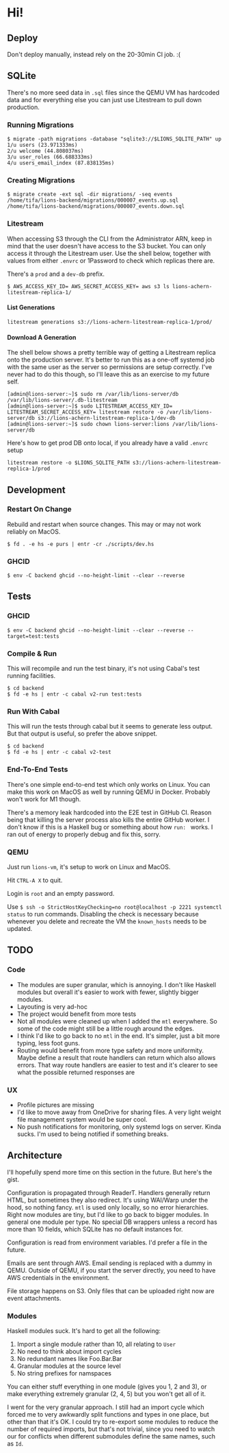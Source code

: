 # Hi!

## Deploy

Don't deploy manually, instead rely on the 20-30min CI job. :(

## SQLite

There's no more seed data in `.sql` files since the QEMU VM has hardcoded data
and for everything else you can just use Litestream to pull down production.

### Running Migrations

```shell
$ migrate -path migrations -database "sqlite3://$LIONS_SQLITE_PATH" up
1/u users (23.971333ms)
2/u welcome (44.808037ms)
3/u user_roles (66.688333ms)
4/u users_email_index (87.838135ms)
```

### Creating Migrations

```
$ migrate create -ext sql -dir migrations/ -seq events
/home/tifa/lions-backend/migrations/000007_events.up.sql
/home/tifa/lions-backend/migrations/000007_events.down.sql
```

### Litestream

When accessing S3 through the CLI from the Administrator ARN, keep in mind that
the user doesn't have access to the S3 bucket. You can only access it through
the Litestream user. Use the shell below, together with values from either
`.envrc` or 1Password to check which replicas there are.

There's a `prod` and a `dev-db` prefix.

```shell
$ AWS_ACCESS_KEY_ID= AWS_SECRET_ACCESS_KEY= aws s3 ls lions-achern-litestream-replica-1/
```

#### List Generations

```shell
litestream generations s3://lions-achern-litestream-replica-1/prod/
```

#### Download A Generation

The shell below shows a pretty terrible way of getting a Litestream replica
onto the production server. It's better to run this as a one-off systemd job
with the same user as the server so permissions are setup correctly. I've never
had to do this though, so I'll leave this as an exercise to my future self.

```shell
[admin@lions-server:~]$ sudo rm /var/lib/lions-server/db /var/lib/lions-server/.db-litestream
[admin@lions-server:~]$ sudo LITESTREAM_ACCESS_KEY_ID= LITESTREAM_SECRET_ACCESS_KEY= litestream restore -o /var/lib/lions-server/db s3://lions-achern-litestream-replica-1/dev-db
[admin@lions-server:~]$ sudo chown lions-server:lions /var/lib/lions-server/db
```

Here's how to get prod DB onto local, if you already have a valid `.envrc` setup

`litestream restore -o $LIONS_SQLITE_PATH s3://lions-achern-litestream-replica-1/prod`

## Development

### Restart On Change

Rebuild and restart when source changes. This may or may not work reliably on MacOS.

```shell
$ fd . -e hs -e purs | entr -cr ./scripts/dev.hs
```

### GHCID

```shell
$ env -C backend ghcid --no-height-limit --clear --reverse
```

## Tests

### GHCID

```shell
$ env -C backend ghcid --no-height-limit --clear --reverse --target=test:tests
```

### Compile & Run

This will recompile and run the test binary, it's not using Cabal's test running facilities.

```shell
$ cd backend
$ fd -e hs | entr -c cabal v2-run test:tests
```

### Run With Cabal

This will run the tests through cabal but it seems to generate less output. But
that output is useful, so prefer the above snippet.

```shell
$ cd backend
$ fd -e hs | entr -c cabal v2-test
```

### End-To-End Tests

There's one simple end-to-end test which only works on Linux. You can make this
work on MacOS as well by running QEMU in Docker. Probably won't work for M1
though.

There's a memory leak hardcoded into the E2E test in GitHub CI. Reason being
that killing the server process also kills the entire GitHub worker. I don't
know if this is a Haskell bug or something about how `run: ` works. I ran out
of energy to properly debug and fix this, sorry.

### QEMU

Just run `lions-vm`, it's setup to work on Linux and MacOS.

Hit `CTRL-A X` to quit.

Login is `root` and an empty password.

Use `$ ssh -o StrictHostKeyChecking=no root@localhost -p 2221 systemctl status` to run commands.
Disabling the check is necessary because whenever you delete and recreate the
VM the `known_hosts` needs to be updated.

## TODO

### Code

- The modules are super granular, which is annoying. I don't like Haskell
  modules but overall it's easier to work with fewer, slightly bigger modules.
- Layouting is very ad-hoc
- The project would benefit from more tests
- Not all modules were cleaned up when I added the `mtl` everywhere. So some of
  the code might still be a little rough around the edges.
- I think I'd like to go back to no `mtl` in the end. It's simpler, just a bit
  more typing, less foot guns.
- Routing would benefit from more type safety and more uniformity. Maybe define
  a result that route handlers can return which also allows errors. That way
  route handlers are easier to test and it's clearer to see what the possible
  returned responses are

### UX

- Profile pictures are missing
- I'd like to move away from OneDrive for sharing files. A very light weight
  file management system would be super cool.
- No push notifications for monitoring, only systemd logs on server. Kinda
  sucks. I'm used to being notified if something breaks.

## Architecture

I'll hopefully spend more time on this section in the future. But here's the gist.

Configuration is propagated through ReaderT. Handlers generally return HTML,
but sometimes they also redirect. It's using WAI/Warp under the hood, so
nothing fancy. `mtl` is used only locally, so no error hierarchies. Right now
modules are tiny, but I'd like to go back to bigger modules. In general one
module per type. No special DB wrappers unless a record has more than 10
fields, which SQLite has no default instances for.

Configuration is read from environment variables. I'd prefer a file in the future.

Emails are sent through AWS. Email sending is replaced with a dummy in QEMU.
Outside of QEMU, if you start the server directly, you need to have AWS
credentials in the environment.

File storage happens on S3. Only files that can be uploaded right now are event
attachments.

### Modules

Haskell modules suck. It's hard to get all the following:

1. Import a single module rather than 10, all relating to `User`
2. No need to think about import cycles
3. No redundant names like Foo.Bar.Bar
4. Granular modules at the source level
5. No string prefixes for namspaces

You can either stuff everything in one module (gives you 1, 2 and 3), or make
everything extremely granular (2, 4, 5) but you won't get all of it.

I went for the very granular approach. I still had an import cycle which forced
me to very awkwardly split functions and types in one place, but other than
that it's OK. I could try to re-export some modules to reduce the number of
required imports, but that's not trivial, since you need to watch our for
conflicts when different submodules define the same names, such as `Id`.
